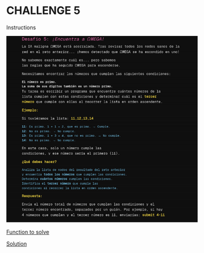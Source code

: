 # CHALLENGE 5

Instructions

![instructions](./instructions.png)

[Function to solve](./index.js)

[Solution](./solve.js)
